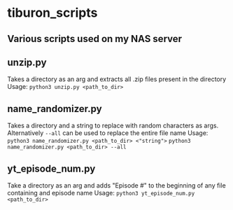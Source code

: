 # tiburon_scripts
Various scripts used on my NAS server
---
## unzip.py
Takes a directory as an arg and extracts all .zip files present in the directory
Usage:
`python3 unzip.py <path_to_dir>`

## name_randomizer.py
Takes a directory and a string to replace with random characters as args.
Alternatively `--all` can be used to replace the entire file name
Usage:
`python3 name_randomizer.py <path_to_dir> <"string">`
`python3 name_randomizer.py <path_to_dir> --all`


## yt_episode_num.py
Take a directory as an arg and adds "Episode #" to the beginning of any file containing and episode name
Usage:
`python3 yt_episode_num.py <path_to_dir>`
